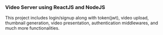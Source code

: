 ### Video Server using ReactJS and NodeJS

This project includes login/signup along with token(jwt), video upload, thumbnail generation, video presentation, authentication middlewares, and much more functionalities.

